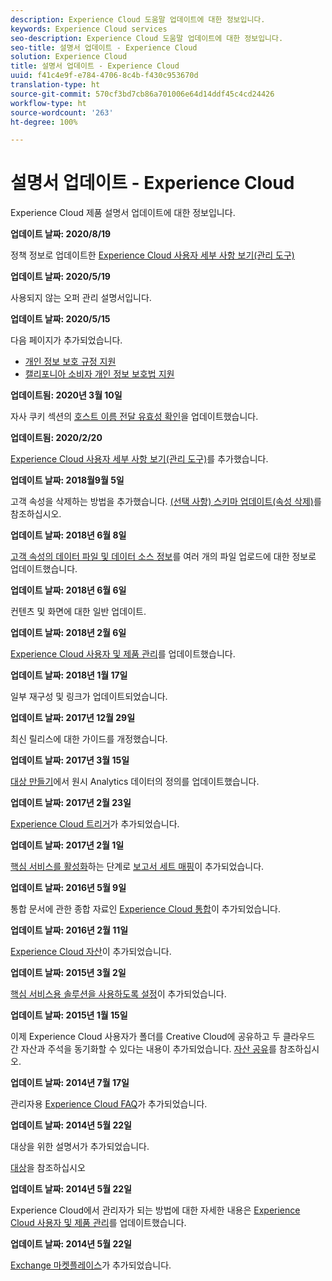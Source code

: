 ```yaml
---
description: Experience Cloud 도움말 업데이트에 대한 정보입니다.
keywords: Experience Cloud services
seo-description: Experience Cloud 도움말 업데이트에 대한 정보입니다.
seo-title: 설명서 업데이트 - Experience Cloud
solution: Experience Cloud
title: 설명서 업데이트 - Experience Cloud
uuid: f41c4e9f-e784-4706-8c4b-f430c953670d
translation-type: ht
source-git-commit: 570cf3bd7cb86a701006e64d14ddf45c4cd24426
workflow-type: ht
source-wordcount: '263'
ht-degree: 100%

---
```



# 설명서 업데이트 - Experience Cloud

Experience Cloud 제품 설명서 업데이트에 대한 정보입니다.

**업데이트 날짜: 2020/8/19**

정책 정보로 업데이트한 [Experience Cloud 사용자 세부 사항 보기(관리 도구)](admin-getting-started/admin-tool-experience-cloud.md)

**업데이트 날짜: 2020/5/19**

사용되지 않는 오퍼 관리 설명서입니다.

**업데이트 날짜: 2020/5/15**

다음 페이지가 추가되었습니다.

* [개인 정보 보호 규정 지원](attributes/gdpr.md)
* [캘리포니아 소비자 개인 정보 보호법 지원](attributes/ccpa.md)

**업데이트됨: 2020년 3월 10일**

자사 쿠키 섹션의 [호스트 이름 전달 유효성 확인](cookies/cookies-first-party.md#validate)을 업데이트했습니다.

**업데이트됨: 2020/2/20**

[Experience Cloud 사용자 세부 사항 보기(관리 도구)](admin-getting-started/admin-tool-experience-cloud.md)를 추가했습니다.

**업데이트 날짜: 2018월9월 5일**

고객 속성을 삭제하는 방법을 추가했습니다. [(선택 사항) 스키마 업데이트(속성 삭제)](attributes/t-crs-usecase.md#task_6568898BB7C44A42ABFB86532B89063C)를 참조하십시오.

**업데이트 날짜: 2018년 6월 8일**

[고객 속성의 데이터 파일 및 데이터 소스 정보](attributes/crs-data-file.md#concept_DE908F362DF24172BFEF48E1797DAF19)를 여러 개의 파일 업로드에 대한 정보로 업데이트했습니다.

**업데이트 날짜: 2018년 6월 6일**

컨텐츠 및 화면에 대한 일반 업데이트.

**업데이트 날짜: 2018년 2월 6일**

[Experience Cloud 사용자 및 제품 관리](admin-getting-started/admin-getting-started.md#topic_3FCB4099640647E3B2411ADBFCE81909)를 업데이트했습니다.

**업데이트 날짜: 2018년 1월 17일**

일부 재구성 및 링크가 업데이트되었습니다.

**업데이트 날짜: 2017년 12월 29일**

최신 릴리스에 대한 가이드를 개정했습니다.

**업데이트 날짜: 2017년 3월 15일**

[대상 만들기](audience-library/t-audience-create.md#task_37F407F58BF9459493BB8E968CDFE737)에서 원시 Analytics 데이터의 정의를 업데이트했습니다.

**업데이트 날짜: 2017년 2월 23일**

[Experience Cloud 트리거](activation/triggers.md#concept_887B30241B3E4DB0A2553B2996E2D4FB)가 추가되었습니다.

**업데이트 날짜: 2017년 2월 1일**

[핵심 서비스를 활성화](core-services/core-services.md#concept_07ED1D5C64234E77976E6D572E78FB9C)하는 단계로 [보고서 세트 매핑](core-services/core-services.md#concept_apg_zq2_rw)이 추가되었습니다.

**업데이트 날짜: 2016년 5월 9일**

통합 문서에 관한 종합 자료인 [Experience Cloud 통합](marketing-cloud-integrations.md#concept_9E6D3E37D1E3452E8CCCFA92AF034F90)이 추가되었습니다.

**업데이트 날짜: 2016년 2월 11일**

[Experience Cloud 자산](experience-cloud-assets/experience-cloud-assets.md#concept_DDA5224C907D4A4F817D795DA0ED64D0)이 추가되었습니다.

**업데이트 날짜: 2015년 3월 2일**

[핵심 서비스용 솔루션을 사용하도록 설정](core-services/core-services.md#concept_07ED1D5C64234E77976E6D572E78FB9C)이 추가되었습니다.

**업데이트 날짜: 2015년 1월 15일**

이제 Experience Cloud 사용자가 폴더를 Creative Cloud에 공유하고 두 클라우드 간 자산과 주석을 동기화할 수 있다는 내용이 추가되었습니다. [자산 공유](experience-cloud-assets/creative-cloud.md#concept_3E5A34C3459047D5965F900788A9BA68)를 참조하십시오.

**업데이트 날짜: 2014년 7월 17일**

관리자용 [Experience Cloud FAQ](admin-getting-started/faq.md#concept_13219B4E51784577B6FF78AAA203DE91)가 추가되었습니다.

**업데이트 날짜: 2014년 5월 22일**

대상을 위한 설명서가 추가되었습니다.

[대상](audience-library/audience-library.md#topic_679810123CAA4E0CA4FA3417FB0100C7)을 참조하십시오

**업데이트 날짜: 2014년 5월 22일**

Experience Cloud에서 관리자가 되는 방법에 대한 자세한 내용은 [Experience Cloud 사용자 및 제품 관리](admin-getting-started/admin-getting-started.md#topic_3FCB4099640647E3B2411ADBFCE81909)를 업데이트했습니다.

**업데이트 날짜: 2014년 5월 22일**

[Exchange 마켓플레이스](exchange.md#concept_E07F16F070544B82B56527A845C41D59)가 추가되었습니다.
